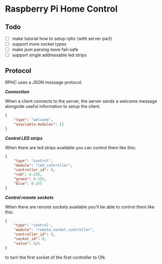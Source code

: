 # Raspberry Pi Home Control

## Todo

- [ ] make tutorial how to setup rphc (with server part)
- [ ] support more socket types
- [ ] make json parsing more fail-safe
- [ ] support single addressable led strips

## Protocol

RPHC uses a JSON message protocol.

**_Connection_**

When a client connects to the server, the server sends a welcome message alongside
useful information to setup the client.

``` json
{
    "type": "welcome",
    "available-modules": []
}
```

**_Control LED strips_**

When there are led strips available you can control them like this:

``` json
{
    "type": "control",
    "module": "led_controller",
    "controller_id": 0,
    "red": 0-255,
    "green": 0-255,
    "blue": 0-255
}
```


**_Control remote sockets_**

When there are remote sockets available you'll be able to control them like this:

``` json
{
    "type": "control",
    "module": "remote_socket_controller",
    "controller_id": 0,
    "socket_id": 0,
    "value": 0/1
}
```

to turn the first socket of the first controller to ON.